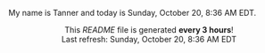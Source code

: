My name is Tanner and today is Sunday, October 20, 8:36 AM EDT.

<p align="center">This <i>README</i> file is generated <b>every 3 hours</b>!</br>Last refresh: Sunday, October 20, 8:36 AM EDT<br /></p>
